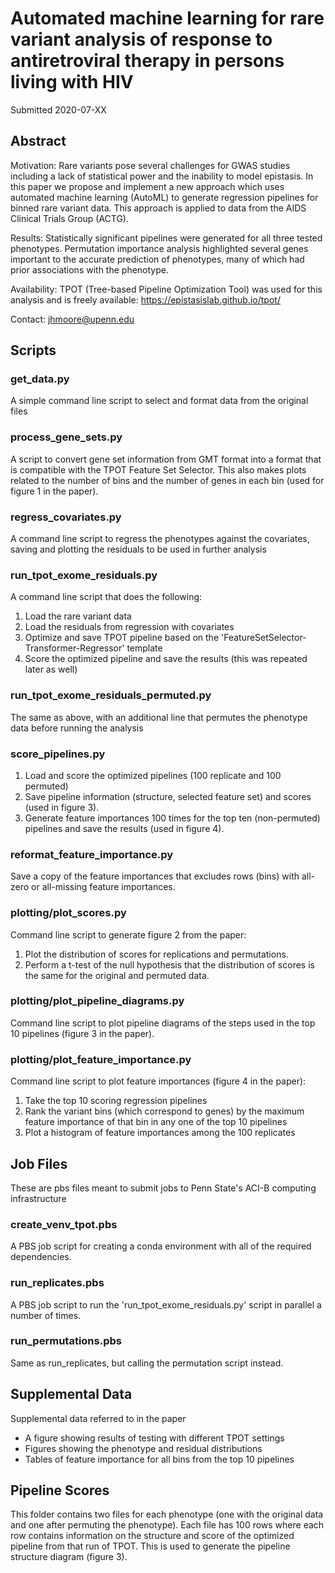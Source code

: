 # Automated machine learning for rare variant analysis of response to antiretroviral therapy in persons living with HIV 

Submitted 2020-07-XX

## Abstract 

Motivation: Rare variants pose several challenges for GWAS studies including a lack of statistical power and the inability to model epistasis. In this paper we propose and implement a new approach which uses automated machine learning (AutoML) to generate regression pipelines for binned rare variant data.  This approach is applied to data from the AIDS Clinical Trials Group (ACTG). 

Results: Statistically significant pipelines were generated for all three tested phenotypes.  Permutation importance analysis highlighted several genes important to the accurate prediction of phenotypes, many of which had prior associations with the phenotype. 

Availability: TPOT (Tree-based Pipeline Optimization Tool) was used for this analysis and is freely available: https://epistasislab.github.io/tpot/ 

Contact: jhmoore@upenn.edu  

## Scripts

### get_data.py

A simple command line script to select and format data from the original files

### process_gene_sets.py

A script to convert gene set information from GMT format into a format that is compatible with the TPOT Feature Set Selector.  This also makes plots related to the number of bins and the number of genes in each bin (used for figure 1 in the paper).

### regress_covariates.py

A command line script to regress the phenotypes against the covariates, saving and plotting the residuals to be used in further analysis

### run_tpot_exome_residuals.py

A command line script that does the following:

  1) Load the rare variant data
  2) Load the residuals from regression with covariates
  3) Optimize and save TPOT pipeline based on the 'FeatureSetSelector-Transformer-Regressor' template
  4) Score the optimized pipeline and save the results (this was repeated later as well)

### run_tpot_exome_residuals_permuted.py

The same as above, with an additional line that permutes the phenotype data before running the analysis

### score_pipelines.py

  1) Load and score the optimized pipelines (100 replicate and 100 permuted)
  2) Save pipeline information (structure, selected feature set) and scores (used in figure 3).
  3) Generate feature importances 100 times for the top ten (non-permuted) pipelines and save the results (used in figure 4).

### reformat_feature_importance.py

Save a copy of the feature importances that excludes rows (bins) with all-zero or all-missing feature importances.

### plotting/plot_scores.py

Command line script to generate figure 2 from the paper:

  1) Plot the distribution of scores for replications and permutations.
  2) Perform a t-test of the null hypothesis that the distribution of scores is the same for the original and permuted data.

### plotting/plot_pipeline_diagrams.py

Command line script to plot pipeline diagrams of the steps used in the top 10 pipelines (figure 3 in the paper).

### plotting/plot_feature_importance.py

Command line script to plot feature importances (figure 4 in the paper):

  1) Take the top 10 scoring regression pipelines
  2) Rank the variant bins (which correspond to genes) by the maximum feature importance of that bin in any one of the top 10 pipelines
  3) Plot a histogram of feature importances among the 100 replicates

## Job Files

These are pbs files meant to submit jobs to Penn State's ACI-B computing infrastructure

### create_venv_tpot.pbs

A PBS job script for creating a conda environment with all of the required dependencies.

### run_replicates.pbs

A PBS job script to run the 'run_tpot_exome_residuals.py' script in parallel a number of times.

### run_permutations.pbs

Same as run_replicates, but calling the permutation script instead.

## Supplemental Data

Supplemental data referred to in the paper

  - A figure showing results of testing with different TPOT settings
  - Figures showing the phenotype and residual distributions
  - Tables of feature importance for all bins from the top 10 pipelines

## Pipeline Scores

This folder contains two files for each phenotype (one with the original data and one after permuting the phenotype).  Each file has 100 rows where each row contains information on the structure and score of the optimized pipeline from that run of TPOT.  This is used to generate the pipeline structure diagram (figure 3).
